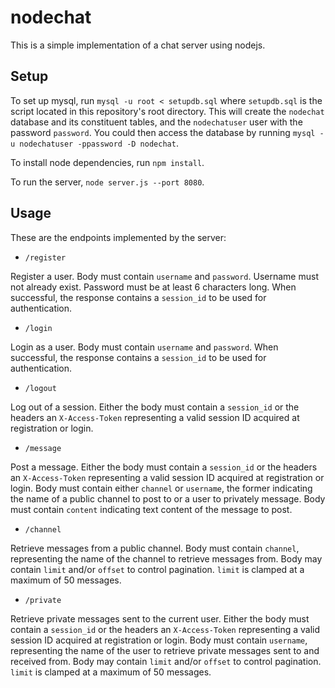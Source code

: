 # nodechat

This is a simple implementation of a chat server using nodejs.

## Setup

To set up mysql, run `mysql -u root < setupdb.sql` where `setupdb.sql` is the
script located in this repository's root directory.
This will create the `nodechat` database and its constituent tables, and the
`nodechatuser` user with the password `password`.
You could then access the database by running
`mysql -u nodechatuser -ppassword -D nodechat`.

To install node dependencies, run `npm install`.

To run the server, `node server.js --port 8080`.

## Usage

These are the endpoints implemented by the server:

- `/register`

Register a user.
Body must contain `username` and `password`.
Username must not already exist.
Password must be at least 6 characters long.
When successful, the response contains a `session_id` to be used for authentication.

- `/login`

Login as a user.
Body must contain `username` and `password`.
When successful, the response contains a `session_id` to be used for authentication.

- `/logout`

Log out of a session.
Either the body must contain a `session_id` or the headers an `X-Access-Token`
representing a valid session ID acquired at registration or login.

- `/message`

Post a message.
Either the body must contain a `session_id` or the headers an `X-Access-Token`
representing a valid session ID acquired at registration or login.
Body must contain either `channel` or `username`, the former indicating the
name of a public channel to post to or a user to privately message.
Body must contain `content` indicating text content of the message to post.

- `/channel`

Retrieve messages from a public channel.
Body must contain `channel`, representing the name of the channel to retrieve
messages from.
Body may contain `limit` and/or `offset` to control pagination.
`limit` is clamped at a maximum of 50 messages.

- `/private`

Retrieve private messages sent to the current user.
Either the body must contain a `session_id` or the headers an `X-Access-Token`
representing a valid session ID acquired at registration or login.
Body must contain `username`, representing the name of the user to retrieve
private messages sent to and received from.
Body may contain `limit` and/or `offset` to control pagination.
`limit` is clamped at a maximum of 50 messages.
